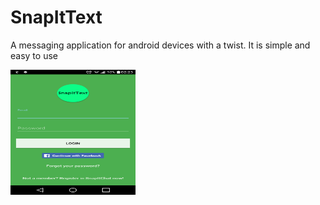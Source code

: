 # SnapItText
A messaging application for android devices with a twist. It is simple and easy to use

<img src="sample_images/login_view.png" width="200" height="200" />